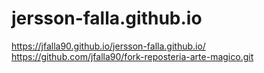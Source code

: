 # jersson-falla.github.io
https://jfalla90.github.io/jersson-falla.github.io/
https://github.com/jfalla90/fork-reposteria-arte-magico.git